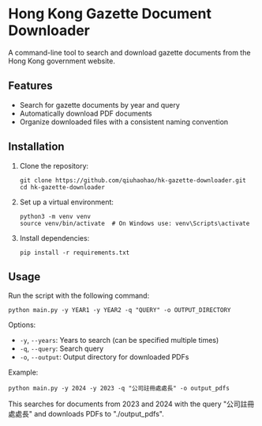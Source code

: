 # Hong Kong Gazette Document Downloader

A command-line tool to search and download gazette documents from the Hong Kong government website.

## Features

- Search for gazette documents by year and query
- Automatically download PDF documents
- Organize downloaded files with a consistent naming convention

## Installation

1. Clone the repository:
   ```
   git clone https://github.com/qiuhaohao/hk-gazette-downloader.git
   cd hk-gazette-downloader
   ```

2. Set up a virtual environment:
   ```
   python3 -m venv venv
   source venv/bin/activate  # On Windows use: venv\Scripts\activate
   ```

3. Install dependencies:
   ```
   pip install -r requirements.txt
   ```

## Usage

Run the script with the following command:
```
python main.py -y YEAR1 -y YEAR2 -q "QUERY" -o OUTPUT_DIRECTORY
```

Options:
- `-y`, `--years`: Years to search (can be specified multiple times)
- `-q`, `--query`: Search query
- `-o`, `--output`: Output directory for downloaded PDFs

Example:
```
python main.py -y 2024 -y 2023 -q "公司註冊處處長" -o output_pdfs
```
This searches for documents from 2023 and 2024 with the query "公司註冊處處長" and downloads PDFs to "./output_pdfs".
